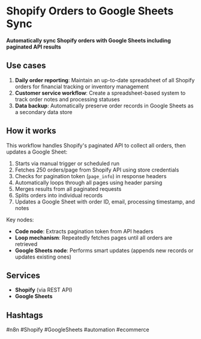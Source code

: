 # Shopify Orders to Google Sheets Sync

**Automatically sync Shopify orders with Google Sheets including paginated API results**

## Use cases
1. **Daily order reporting**: Maintain an up-to-date spreadsheet of all Shopify orders for financial tracking or inventory management
2. **Customer service workflow**: Create a spreadsheet-based system to track order notes and processing statuses
3. **Data backup**: Automatically preserve order records in Google Sheets as a secondary data store

## How it works
This workflow handles Shopify's paginated API to collect all orders, then updates a Google Sheet:
1. Starts via manual trigger or scheduled run
2. Fetches 250 orders/page from Shopify API using store credentials
3. Checks for pagination token (`page_info`) in response headers
4. Automatically loops through all pages using header parsing
5. Merges results from all paginated requests
6. Splits orders into individual records
7. Updates a Google Sheet with order ID, email, processing timestamp, and notes

Key nodes:
- **Code node**: Extracts pagination token from API headers
- **Loop mechanism**: Repeatedly fetches pages until all orders are retrieved
- **Google Sheets node**: Performs smart updates (appends new records or updates existing ones)

## Services
- **Shopify** (via REST API)
- **Google Sheets**

## Hashtags
#n8n #Shopify #GoogleSheets #automation #ecommerce
